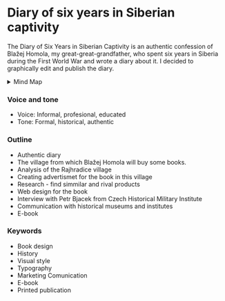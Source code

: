 # Diary of six years in Siberian captivity
The Diary of Six Years in Siberian Captivity is an authentic confession of Blažej Homola, my great-great-grandfather, who spent six years in Siberia during the First World War and wrote a diary about it. I decided to graphically edit and publish the diary.

<details>
  <summary>Mind Map</summary>
  
  ![Mind Map](mindmap.png)
  </details>
  
### Voice and tone
- Voice: Informal, profesional, educated
- Tone: Formal, historical, authentic

### Outline
- Authentic diary
- The village from which Blažej Homola will buy some books.
- Analysis of the Rajhradice village
- Creating advertismet for the book in this village
- Research - find simmilar and rival products
- Web design for the book
- Interview with Petr Bjacek from Czech Historical Military Institute
- Communication with historical museums and institutes 
- E-book
### Keywords
- Book design
- History 
- Visual style
- Typography 
- Marketing Comunication
- E-book
- Printed publication
